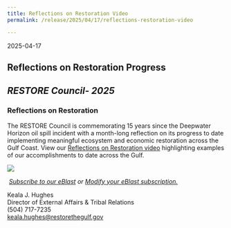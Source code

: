 ```yaml
---
title: Reflections on Restoration Video
permalink: /release/2025/04/17/reflections-restoration-video

---
```

2025-04-17

## Reflections on Restoration Progress

## _RESTORE Council- 2025_

### **Reflections on Restoration**

The RESTORE Council is commemorating 15 years since the Deepwater Horizon oil spill incident with a month-long reflection on its progress to date implementing meaningful ecosystem and economic restoration across the Gulf Coast. View our [Reflections on Restoration video](https://vimeo.com/1076038604) highlighting examples of our accomplishments to date across the Gulf. 

![](/sites/default/files/inline-images/ror-video-thumbnail.png)  

 [_Subscribe to our eBlast_](https://www.restorethegulf.gov/apps/eblast/Subscribe.aspx) _or_ [_Modify your eBlast subscription._](https://www.restorethegulf.gov/apps/eblast/ModifyInformation.aspx)

Keala J. Hughes  
Director of External Affairs & Tribal Relations  
(504) 717-7235  
[keala.hughes@restorethegulf.gov](mailto:keala.hughes@restorethegulf.gov)